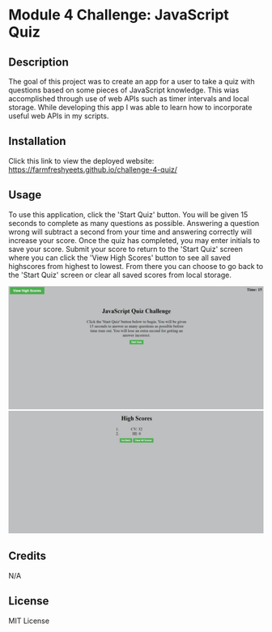 # Module 4 Challenge: JavaScript Quiz

## Description
The goal of this project was to create an app for a user to take a quiz with questions based on some pieces of JavaScript knowledge. This wias accomplished through use of web APIs such as timer intervals and local storage. While developing this app I was able to learn how to incorporate useful web APIs in my scripts.

## Installation
Click this link to view the deployed website: https://farmfreshyeets.github.io/challenge-4-quiz/

## Usage
To use this application, click the 'Start Quiz' button. You will be given 15 seconds to complete as many questions as possible. Answering a question wrong will subtract a second from your time and answering correctly will increase your score. Once the quiz has completed, you may enter initials to save your score. Submit your score to return to the 'Start Quiz' screen where you can click the 'View High Scores' button to see all saved highscores from highest to lowest. From there you can choose to go back to the 'Start Quiz' screen or clear all saved scores from local storage.

![Start quiz screen](/assets/images/Screenshot%20(31).png)
![Highscore screen](/assets/images/Screenshot%20(32).png)

## Credits
N/A

## License
MIT License